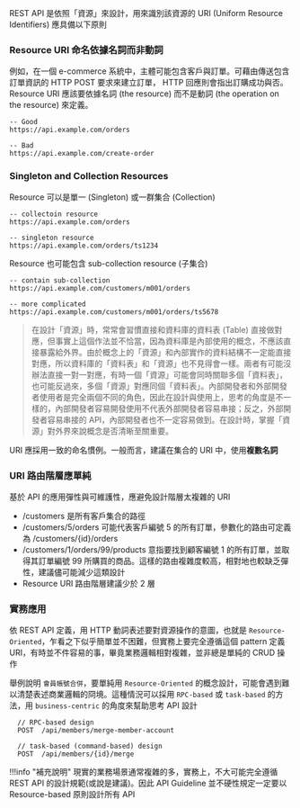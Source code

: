REST API 是依照「資源」來設計，用來識別該資源的 URI (Uniform Resource Identifiers) 應具備以下原則

### Resource URI 命名依據名詞而非動詞
例如，在一個 e-commerce 系統中，主體可能包含客戶與訂單。可藉由傳送包含訂單資訊的 HTTP POST 要求來建立訂單， HTTP 回應則會指出訂購成功與否。Resource URI 應該要依據名詞 (the resource) 而不是動詞 (the operation on the resource) 來定義。

```
-- Good
https://api.example.com/orders

-- Bad
https://api.example.com/create-order
```

### Singleton and Collection Resources
Resource 可以是單一 (Singleton) 或一群集合 (Collection)

```
-- collectoin resource
https://api.example.com/orders

-- singleton resource
https://api.example.com/orders/ts1234
```

Resource 也可能包含 sub-collection resource (子集合)

```
-- contain sub-collection
https://api.example.com/customers/m001/orders

-- more complicated
https://api.example.com/customers/m001/orders/ts5678
```
>在設計「資源」時，常常會習慣直接和資料庫的資料表 (Table) 直接做對應，但事實上這個作法並不恰當，因為資料庫是內部使用的概念，不應該直接暴露給外界。由於概念上的「資源」和內部實作的資料結構不一定能直接對應，所以資料庫的「資料表」和「資源」也不見得會一樣。兩者有可能沒辦法直接一對一對應，有時一個「資源」可能會同時關聯多個「資料表」，也可能反過來，多個「資源」對應同個「資料表」。內部開發者和外部開發者使用者是完全兩個不同的角色，因此在設計與使用上，思考的角度是不一樣的，內部開發者容易開發使用不代表外部開發者容易串接；反之，外部開發者容易串接的 API，內部開發者也不一定容易做到。在設計時，掌握「資源」對外界來說概念是否清晰至關重要。

URI 應採用一致的命名慣例。一般而言，建議在集合的 URI 中，使用**複數名詞**

### URI 路由階層應單純
基於 API 的應用彈性與可維護性，應避免設計階層太複雜的 URI

 * /customers 是所有客戶集合的路徑
 * /customers/5/orders 可能代表客戶編號 5 的所有訂單，參數化的路由可定義為 /customers/{id}/orders
 * /customers/1/orders/99/products 意指要找到顧客編號 1 的所有訂單，並取得其訂單編號 99 所購買的商品。這樣的路由複雜度較高，相對地也較缺乏彈性，建議儘可能減少這類設計
 * Resource URI 路由階層建議少於 2 層

### 實務應用
依 REST API 定義，用 HTTP 動詞表述要對資源操作的意圖，也就是 `Resource-Oriented`，乍看之下似乎簡單並不困難，但實務上要完全遵循這個 pattern 定義 URI，有時並不件容易的事，畢竟業務邏輯相對複雜，並非總是單純的 CRUD 操作

舉例說明 `會員帳號合併`，要單純用 `Resource-Oriented` 的概念設計，可能會遇到難以清楚表述商業邏輯的冏境。這種情況可以採用 `RPC-based` 或 `task-based` 的方法，用 `business-centric` 的角度來幫助思考 API 設計

```
  // RPC-based design
  POST  /api/members/merge-member-account

  // task-based (command-based) design
  POST  /api/members/{id}/merge
```

!!!info "補充說明"
    現實的業務場景通常複雜的多，實務上，不大可能完全遵循 REST API 的設計規範(或說是建議)。因此 API Guideline 並不硬性規定一定要以 Resource-based 原則設計所有 API